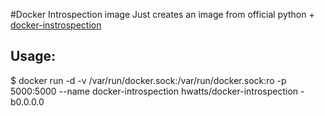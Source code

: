 #Docker Introspection image
Just creates an image from official python + [docker-instrospection](https://github.com/avishai-ish-shalom/docker-introspection)

## Usage:

$ docker run -d -v /var/run/docker.sock:/var/run/docker.sock:ro -p 5000:5000 --name docker-introspection hwatts/docker-introspection -b0.0.0.0

